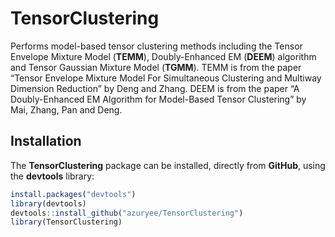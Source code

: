 
<!-- README.md is generated from README.Rmd. Please edit that file -->

TensorClustering
================

<!-- badges: start -->
<!-- badges: end -->

Performs model-based tensor clustering methods including the Tensor
Envelope Mixture Model (**TEMM**), Doubly-Enhanced EM (**DEEM**)
algorithm and Tensor Gaussian Mixture Model (**TGMM**). TEMM is from the
paper “Tensor Envelope Mixture Model For Simultaneous Clustering and
Multiway Dimension Reduction” by Deng and Zhang. DEEM is from the paper
“A Doubly-Enhanced EM Algorithm for Model-Based Tensor Clustering” by
Mai, Zhang, Pan and Deng.

Installation
------------

The **TensorClustering** package can be installed, directly from
**GitHub**, using the **devtools** library:

``` r
install.packages("devtools")
library(devtools)
devtools::install_github("azuryee/TensorClustering")
library(TensorClustering)
```
